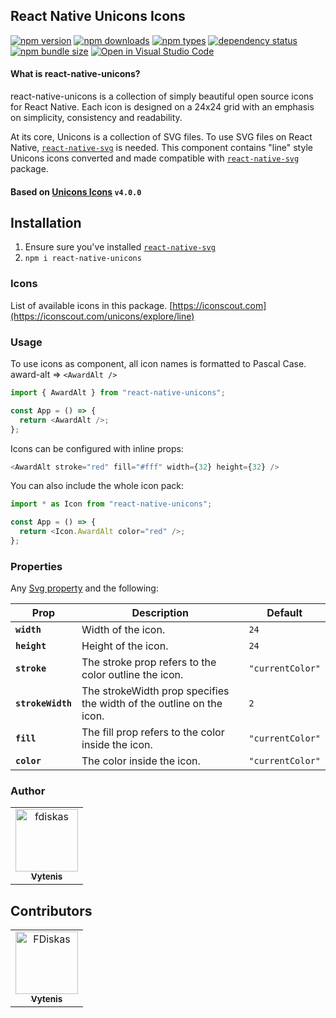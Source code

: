 ## React Native Unicons Icons

[![npm version](https://img.shields.io/npm/v/react-native-unicons.svg?style=flat-square)](https://www.npmjs.com/package/react-native-unicons)
[![npm downloads](https://img.shields.io/npm/dm/react-native-unicons.svg?style=flat-square)](https://www.npmjs.com/package/react-native-unicons)
[![npm types](https://badgen.net/npm/types/react-native-unicons?style=flat-square)](https://www.npmjs.com/package/react-native-unicons)
[![dependency status](https://img.shields.io/librariesio/release/npm/react-native-unicons?style=flat-square)](https://www.npmjs.com/package/react-native-unicons)
[![npm bundle size](https://img.shields.io/bundlephobia/minzip/react-native-unicons?style=flat-square)](https://www.npmjs.com/package/react-native-unicons)
[![Open in Visual Studio Code](https://open.vscode.dev/badges/open-in-vscode.svg)](https://open.vscode.dev/FDiskas/react-native-unicons)

#### What is react-native-unicons?

react-native-unicons is a collection of simply beautiful open source icons for React Native. Each icon is designed on a 24x24 grid with an emphasis on simplicity, consistency and readability.

At its core, Unicons is a collection of SVG files. To use SVG files on React Native, [`react-native-svg`](https://github.com/react-native-community/react-native-svg) is needed. This component contains "line" style Unicons icons converted and made compatible with [`react-native-svg`](https://github.com/react-native-community/react-native-svg) package.

#### Based on [Unicons Icons](https://www.npmjs.com/package/@iconscout/unicons) `v4.0.0`

## Installation

1. Ensure sure you've installed [`react-native-svg`](https://github.com/react-native-community/react-native-svg)
2. `npm i react-native-unicons`

### Icons

List of available icons in this package.
[https://iconscout.com](https://iconscout.com/unicons/explore/line)

### Usage

To use icons as component, all icon names is formatted to Pascal Case.
award-alt => `<AwardAlt />`

```javascript
import { AwardAlt } from "react-native-unicons";

const App = () => {
  return <AwardAlt />;
};
```

Icons can be configured with inline props:

```javascript
<AwardAlt stroke="red" fill="#fff" width={32} height={32} />
```

You can also include the whole icon pack:

```javascript
import * as Icon from "react-native-unicons";

const App = () => {
  return <Icon.AwardAlt color="red" />;
};
```

### Properties

Any [Svg property](https://github.com/react-native-community/react-native-svg#common-props) and the following:

| Prop              | Description                                                          | Default          |
| ----------------- | -------------------------------------------------------------------- | ---------------- |
| **`width`**       | Width of the icon.                                                   | `24`             |
| **`height`**      | Height of the icon.                                                  | `24`             |
| **`stroke`**      | The stroke prop refers to the color outline the icon.                | `"currentColor"` |
| **`strokeWidth`** | The strokeWidth prop specifies the width of the outline on the icon. | `2`              |
| **`fill`**        | The fill prop refers to the color inside the icon.                   | `"currentColor"` |
| **`color`**       | The color inside the icon.                                           | `"currentColor"` |

### Author

<!-- readme: FDiskas -start -->
<table>
<tr>
    <td align="center">
        <a href="https://github.com/fdiskas">
            <img src="https://avatars.githubusercontent.com/u/468006?v=4" width="100;" alt="fdiskas"/>
            <br />
            <sub><b>Vytenis</b></sub>
        </a>
    </td></tr>
</table>
<!-- readme: FDiskas -end -->

## Contributors

<!-- readme: contributors -start -->
<table>
<tr>
    <td align="center">
        <a href="https://github.com/FDiskas">
            <img src="https://avatars.githubusercontent.com/u/468006?v=4" width="100;" alt="FDiskas"/>
            <br />
            <sub><b>Vytenis</b></sub>
        </a>
    </td></tr>
</table>
<!-- readme: contributors -end -->
